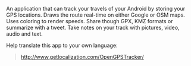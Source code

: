 An application that can track your travels of your Android by storing your GPS locations. Draws the route real-time on either Google or OSM maps. Uses coloring to render speeds. Share though GPX, KMZ formats or summarize with a tweet. Take notes on your track with pictures, video, audio and text.

Help translate this app to your own language:
> http://www.getlocalization.com/OpenGPSTracker/